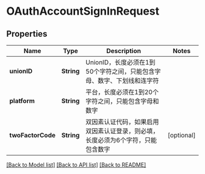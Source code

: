 # OAuthAccountSignInRequest

## Properties
Name | Type | Description | Notes
------------ | ------------- | ------------- | -------------
**unionID** | **String** | UnionID，长度必须在1到50个字符之间，只能包含字母、数字、下划线和连字符 | 
**platform** | **String** | 平台，长度必须在1到20个字符之间，只能包含字母和数字 | 
**twoFactorCode** | **String** | 双因素认证代码，如果启用双因素认证登录，则必填，长度必须为6个字符，只能包含数字 | [optional] 

[[Back to Model list]](../README.md#documentation-for-models) [[Back to API list]](../README.md#documentation-for-api-endpoints) [[Back to README]](../README.md)


